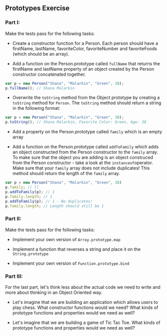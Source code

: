 ## Prototypes Exercise 

### Part I:

Make the tests pass for the following tasks:

- Create a constructor function for a Person. Each person should have a firstName, lastName, favoriteColor, favoriteNumber and favoriteFoods (which should be an array).

- Add a function on the Person.prototype called `fullName` that returns the firstName and lastName property of an object created by the Person constructor concatenated together.

```javascript
var p = new Person("Shana", "Malarkin", "Green", 38);
p.fullName(); // Shana Malarkin
```

- Overwrite the `toString` method from the Object prototype by creating a `toString` method for `Person`.  The `toString` method should return a string in the following format:


```javascript
var p = new Person("Shana", "Malarkin", "Green", 38);
p.toString(); // Shana Malarkin, Favorite Color: Green, Age: 38
```

- Add a property on the Person.prototype called `family` which is an empty array

- Add a function on the Person.prototype called `addToFamily` which adds an object constructed from the Person constructor to the `family` array. To make sure that the object you are adding is an object construced from the Person constructor - take a look at the `instanceof`operator. Make sure that your `family` array does not include duplicates! This method should return the length of the `family` array.

```javascript
var p = new Person("Shana", "Malarkin", "Green", 38) 
p.family; // []
p.addToFamily(p); // 1
p.family.length; // 1
p.addToFamily(p); // 1 - No duplicates!
p.family.length; // Length should still be 1
```

### Part II:

Make the tests pass for the following tasks:

- Implement your own version of `Array.prototype.map`

- Implement a function that reverses a string and place it on the `String.prototype`

- Implement your own version of `Function.prototype.bind`

### Part III:

For the last part, let's think less about the actual code we need to write and more about thinking in an Object Oriented way. 

- Let's imagine that we are building an application which allows users to play chess. What constructor functions would we need? What kinds of prototype functions and properties would we need as well?

- Let's imagine that we are building a game of Tic Tac Toe. What kinds of prototype functions and properties would we need as well?
